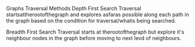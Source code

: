 Graphs Traversal Methods
Depth First Search Traversal startsattherootofthegraph and explores asfaras
possible along each path in the graph based on the condition for traversal/whatis being
searched.


Breadth First Search Traversal starts at therootofthegraph but explore it's neighbour
nodes in the graph before moving to next levd of neighbours.
